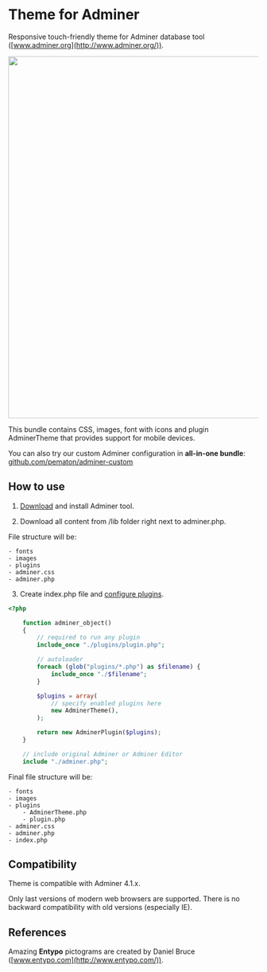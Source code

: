 Theme for Adminer
=================

Responsive touch-friendly theme for Adminer database tool ([www.adminer.org](http://www.adminer.org/)).

<img src="http://pematon.github.io/screenshots/adminer.png?3" width="728px" />

This bundle contains CSS, images, font with icons and plugin AdminerTheme that provides support for mobile devices.

You can also try our custom Adminer configuration in **all-in-one bundle**: [github.com/pematon/adminer-custom](https://github.com/pematon/adminer-custom)

## How to use

1. [Download](http://www.adminer.org/#download) and install Adminer tool.

2. Download all content from /lib folder right next to adminer.php.

File structure will be:
```
- fonts
- images
- plugins
- adminer.css
- adminer.php
```

3. Create index.php file and [configure plugins](http://www.adminer.org/plugins/#use).

```php
<?php

	function adminer_object()
	{
		// required to run any plugin
		include_once "./plugins/plugin.php";

		// autoloader
		foreach (glob("plugins/*.php") as $filename) {
			include_once "./$filename";
		}

		$plugins = array(
			// specify enabled plugins here
			new AdminerTheme(),
		);

		return new AdminerPlugin($plugins);
	}

	// include original Adminer or Adminer Editor
	include "./adminer.php";
```

Final file structure will be:
```
- fonts
- images
- plugins
	- AdminerTheme.php
	- plugin.php
- adminer.css
- adminer.php
- index.php
```

## Compatibility
Theme is compatible with Adminer 4.1.x.

Only last versions of modern web browsers are supported. There is no backward compatibility with old versions (especially IE).

## References
Amazing **Entypo** pictograms are created by Daniel Bruce ([www.entypo.com](http://www.entypo.com/)).

